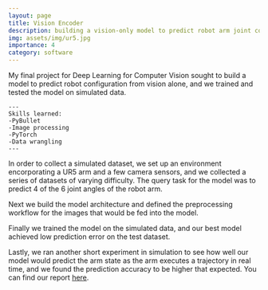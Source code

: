 ```yaml
---
layout: page
title: Vision Encoder
description: building a vision-only model to predict robot arm joint configuration
img: assets/img/ur5.jpg
importance: 4
category: software
---
```


My final project for Deep Learning for Computer Vision sought to build a model to predict robot configuration from vision alone, and we trained and tested the model on simulated data. 

    ---
    Skills learned:
    -PyBullet
    -Image processing
    -PyTorch
    -Data wrangling
    ---

In order to collect a simulated dataset, we set up an environment encorporating a UR5 arm and a few camera sensors, and we collected a series of datasets of varying difficulty. The query task for the model was to predict 4 of the 6 joint angles of the robot arm.

Next we build the model architecture and defined the preprocessing workflow for the images that would be fed into the model.

Finally we trained the model on the simulated data, and our best model achieved low prediction error on the test dataset.

Lastly, we ran another short experiment in simulation to see how well our model would predict the arm state as the arm executes a trajectory in real time, and we found the prediction accuracy to be higher that expected. You can find our report [here](https://github.com/plarotta/plarotta.github.io/blob/master/assets/pdf/DLCV_Final_Project_Report-2%20(1).pdf).
